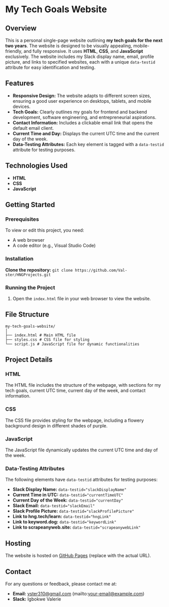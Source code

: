 # My Tech Goals Website

## Overview

This is a personal single-page website outlining **my tech goals for the next two years**. The website is designed to be visually appealing, mobile-friendly, and fully responsive. It uses **HTML**, **CSS**, and **JavaScript** exclusively. The website includes my Slack display name, email, profile picture, and links to specified websites, each with a unique `data-testid` attribute for easy identification and testing.

## Features

- **Responsive Design:** The website adapts to different screen sizes, ensuring a good user experience on desktops, tablets, and mobile devices.
- **Tech Goals:** Clearly outlines my goals for frontend and backend development, software engineering, and entrepreneurial aspirations.
- **Contact Information:** Includes a clickable email link that opens the default email client.
- **Current Time and Day:** Displays the current UTC time and the current day of the week.
- **Data-Testing Attributes:** Each key element is tagged with a `data-testid` attribute for testing purposes.

## Technologies Used

- **HTML**
- **CSS**
- **JavaScript**

## Getting Started

### Prerequisites

To view or edit this project, you need:
- A web browser
- A code editor (e.g., Visual Studio Code)

### Installation

**Clone the repository:**
    ```
    git clone https://github.com/Val-ster/HNGProjects.git
    ```

### Running the Project

1. Open the `index.html` file in your web browser to view the website.

## File Structure
```
my-tech-goals-website/
│
├── index.html # Main HTML file
├── styles.css # CSS file for styling
└── script.js # JavaScript file for dynamic functionalities
```

## Project Details

### HTML

The HTML file includes the structure of the webpage, with sections for my tech goals, current UTC time, current day of the week, and contact information.

### CSS

The CSS file provides styling for the webpage, including a flowery background design in different shades of purple.

### JavaScript

The JavaScript file dynamically updates the current UTC time and day of the week.

### Data-Testing Attributes

The following elements have `data-testid` attributes for testing purposes:
- **Slack Display Name:** `data-testid="slackDisplayName"`
- **Current Time in UTC:** `data-testid="currentTimeUTC"`
- **Current Day of the Week:** `data-testid="currentDay"`
- **Slack Email:** `data-testid="slackEmail"`
- **Slack Profile Picture:** `data-testid="slackProfilePicture"`
- **Link to hng.tech/learn:** `data-testid="hngLink"`
- **Link to keyword.dog:** `data-testid="keywordLink"`
- **Link to scrapeanyweb.site:** `data-testid="scrapeanywebLink"`

## Hosting

The website is hosted on [GitHub Pages](https://your-username.github.io/my-tech-goals-website) (replace with the actual URL).

## Contact

For any questions or feedback, please contact me at:
- **Email:** vster310@gmail.com (mailto:your-email@example.com)
- **Slack:** Igbokwe Valerie 
